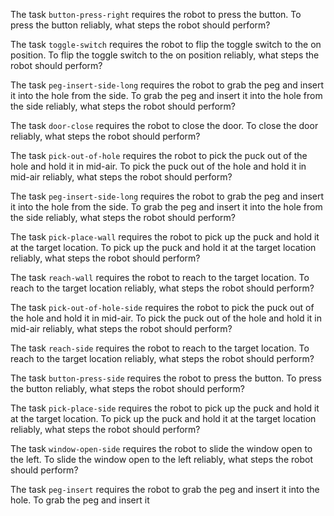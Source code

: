 

The task `button-press-right` requires the robot to press the button.
To press the button reliably, what steps the robot should perform?

The task `toggle-switch` requires the robot to flip the toggle switch to the on position.
To flip the toggle switch to the on position reliably, what steps the robot should perform?

The task `peg-insert-side-long` requires the robot to grab the peg and insert it into the hole from the side.
To grab the peg and insert it into the hole from the side reliably, what steps the robot should perform?

The task `door-close` requires the robot to close the door.
To close the door reliably, what steps the robot should perform?

The task `pick-out-of-hole` requires the robot to pick the puck out of the hole and hold it in mid-air.
To pick the puck out of the hole and hold it in mid-air reliably, what steps the robot should perform?

The task `peg-insert-side-long` requires the robot to grab the peg and insert it into the hole from the side.
To grab the peg and insert it into the hole from the side reliably, what steps the robot should perform?

The task `pick-place-wall` requires the robot to pick up the puck and hold it at the target location.
To pick up the puck and hold it at the target location reliably, what steps the robot should perform?

The task `reach-wall` requires the robot to reach to the target location.
To reach to the target location reliably, what steps the robot should perform?

The task `pick-out-of-hole-side` requires the robot to pick the puck out of the hole and hold it in mid-air.
To pick the puck out of the hole and hold it in mid-air reliably, what steps the robot should perform?

The task `reach-side` requires the robot to reach to the target location.
To reach to the target location reliably, what steps the robot should perform?

The task `button-press-side` requires the robot to press the button.
To press the button reliably, what steps the robot should perform?

The task `pick-place-side` requires the robot to pick up the puck and hold it at the target location.
To pick up the puck and hold it at the target location reliably, what steps the robot should perform?

The task `window-open-side` requires the robot to slide the window open to the left.
To slide the window open to the left reliably, what steps the robot should perform?

The task `peg-insert` requires the robot to grab the peg and insert it into the hole.
To grab the peg and insert it
